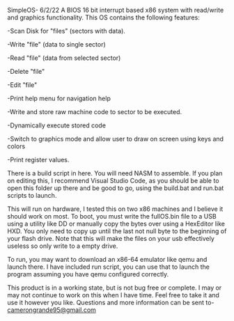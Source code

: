 SimpleOS- 6/2/22
A BIOS 16 bit interrupt based x86 system with read/write and graphics 
functionality. This OS contains the following features:

-Scan Disk for "files" (sectors with data).

-Write "file" (data to single sector)

-Read "file" (data from selected sector)

-Delete "file"

-Edit "file" 

-Print help menu for navigation help

-Write and store raw machine code to sector to be executed.

-Dynamically execute stored code

-Switch to graphics mode and allow user to draw on screen using keys and colors

-Print register values.

There is a build script in here. You will need NASM to assemble. If you plan on editing this, 
I recommend Visual Studio Code, as you should be able to open this folder up there and be good 
to go, using the build.bat and run.bat scripts to launch.

This will run on hardware, I tested this on two x86 machines and I believe it should work on most.
To boot, you must write the fullOS.bin file to a USB using a utility like DD or manually copy the
bytes over using a HexEditor like HXD. You only need to copy up until the last not null byte to the
beginning of your flash drive. Note that this will make the files on your usb effectively useless
so only write to a empty drive.

To run, you may want to download an x86-64 emulator like qemu and launch there. I have 
included run script, you can use that to launch the program assuming you have qemu 
configured correctly.

This product is in a working state, but is not bug free or complete. I may or may not
continue to work on this when I have time. Feel free to take it and use it however
you like. Questions and more information can be sent to-
camerongrande95@gmail.com
